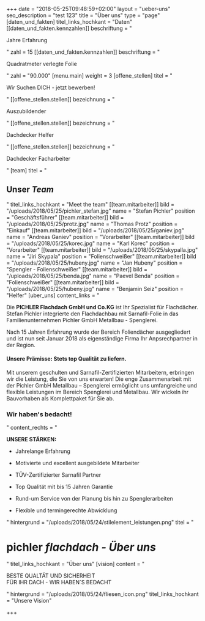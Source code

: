 +++
date = "2018-05-25T09:48:59+02:00"
layout = "ueber-uns"
seo_description = "test 123"
title = "Über uns"
type = "page"
[daten_und_fakten]
titel_links_hochkant = "Daten"
[[daten_und_fakten.kennzahlen]]
beschriftung = "<p>Jahre Erfahrung</p>"
zahl = 15
[[daten_und_fakten.kennzahlen]]
beschriftung = "<p>Quadratmeter verlegte Folie</p>"
zahl = "90.000"
[menu.main]
weight = 3
[offene_stellen]
titel = "<p>Wir Suchen DICH - jetzt bewerben!</p>"
[[offene_stellen.stellen]]
bezeichnung = "<p>Auszubildender</p>"
[[offene_stellen.stellen]]
bezeichnung = "<p>Dachdecker Helfer</p>"
[[offene_stellen.stellen]]
bezeichnung = "<p>Dachdecker Facharbeiter</p>"
[team]
titel = "<h2>Unser <em>Team</em></h2>"
titel_links_hochkant = "Meet the team"
[[team.mitarbeiter]]
bild = "/uploads/2018/05/25/pichler_stefan.jpg"
name = "Stefan Pichler"
position = "Geschäftsführer"
[[team.mitarbeiter]]
bild = "/uploads/2018/05/25/protz.jpg"
name = "Thomas Protz"
position = "Einkauf"
[[team.mitarbeiter]]
bild = "/uploads/2018/05/25/ganiev.jpg"
name = "Andreas Ganiev"
position = "Vorarbeiter"
[[team.mitarbeiter]]
bild = "/uploads/2018/05/25/korec.jpg"
name = "Karl Korec"
position = "Vorarbeiter"
[[team.mitarbeiter]]
bild = "/uploads/2018/05/25/skypalla.jpg"
name = "Jiri Skypala"
position = "Folienschweißer"
[[team.mitarbeiter]]
bild = "/uploads/2018/05/25/hubeny.jpg"
name = "Jan Hubeny"
position = "Spengler - Folienschweißer"
[[team.mitarbeiter]]
bild = "/uploads/2018/05/25/benda.jpg"
name = "Paevel Benda"
position = "Folienschweißer"
[[team.mitarbeiter]]
bild = "/uploads/2018/05/25/hubeny.jpg"
name = "Benjamin Seiz"
position = "Helfer"
[uber_uns]
content_links = "<p>Die <strong>PICHLER Flachdach GmbH und Co.KG</strong> ist Ihr Spezialist für Flachdächer. Stefan Pichler integrierte den Flachdachbau mit Sarnafil-Folie in das Familienunternehmen Pichler GmbH Metallbau - Spenglerei. </p><p>Nach 15 Jahren Erfahrung wurde der Bereich Foliendächer ausgegliedert und ist nun seit Januar 2018 als eigenständige Firma Ihr Anpsrechpartner in der Region.</p><h4>Unsere Prämisse: Stets top Qualität zu liefern. </h4><p>Mit unserem geschulten und Sarnafil-Zertifizierten Mitarbeitern, erbringen wir die Leistung, die Sie von uns erwarten! Die enge Zusammenarbeit mit der Pichler GmbH Metallbau – Spenglerei ermöglicht uns umfangreiche und flexible Leistungen im Bereich Spenglerei und Metallbau. Wir wickeln ihr Bauvorhaben als Komplettpaket für Sie ab.</p><h3>Wir haben's bedacht!</h3>"
content_rechts = "<p><strong>UNSERE STÄRKEN:</strong></p><ul><li><p>Jahrelange Erfahrung </p></li><li><p>Motivierte und excellent ausgebildete Mitarbeiter</p></li><li><p>TÜV-Zertifizierter Sarnafil Partner</p></li><li><p>Top Qualität mit bis 15 Jahren Garantie</p></li><li><p>Rund-um Service von der Planung bis hin zu Spenglerarbeiten</p></li><li><p>Flexible und termingerechte Abwicklung</p></li></ul>"
hintergrund = "/uploads/2018/05/24/stilelement_leistungen.png"
titel = "<h1>pichler <em>flachdach - Über uns</em></h1>"
titel_links_hochkant = "Über uns"
[vision]
content = "<p>BESTE QUALTÄT UND SICHERHEIT <br>FÜR IHR DACH - WIR HABEN´S BEDACHT</p>"
hintergrund = "/uploads/2018/05/24/fliesen_icon.png"
titel_links_hochkant = "Unsere Vision"

+++
